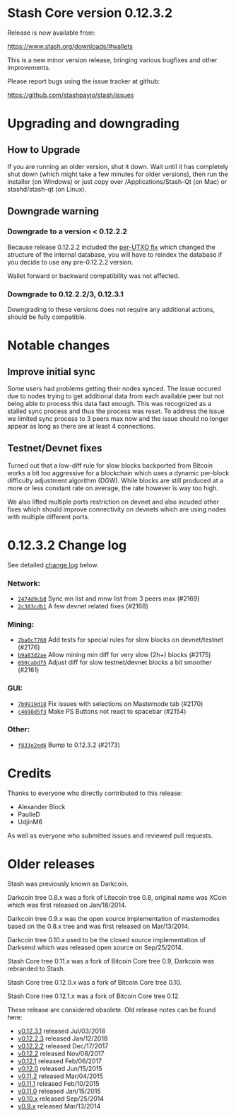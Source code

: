 Stash Core version 0.12.3.2
==========================

Release is now available from:

  <https://www.stash.org/downloads/#wallets>

This is a new minor version release, bringing various bugfixes and other
improvements.

Please report bugs using the issue tracker at github:

  <https://github.com/stashpayio/stash/issues>


Upgrading and downgrading
=========================

How to Upgrade
--------------

If you are running an older version, shut it down. Wait until it has completely
shut down (which might take a few minutes for older versions), then run the
installer (on Windows) or just copy over /Applications/Stash-Qt (on Mac) or
stashd/stash-qt (on Linux).

Downgrade warning
-----------------

### Downgrade to a version < 0.12.2.2

Because release 0.12.2.2 included the [per-UTXO fix](release-notes/stash/release-notes-0.12.2.2.md#per-utxo-fix)
which changed the structure of the internal database, you will have to reindex
the database if you decide to use any pre-0.12.2.2 version.

Wallet forward or backward compatibility was not affected.

### Downgrade to 0.12.2.2/3, 0.12.3.1

Downgrading to these versions does not require any additional actions, should be
fully compatible.


Notable changes
===============

Improve initial sync
--------------------

Some users had problems getting their nodes synced. The issue occured due to nodes trying to
get additional data from each available peer but not being able to process this data fast enough.
This was recognized as a stalled sync process and thus the process was reset. To address the issue
we limited sync process to 3 peers max now and the issue should no longer appear as long as there
are at least 4 connections.

Testnet/Devnet fixes
--------------------

Turned out that a low-diff rule for slow blocks backported from Bitcoin works a bit too aggressive for
a blockchain which uses a dynamic per-block difficulty adjustment algorithm (DGW). While blocks are still
produced at a more or less constant rate on average, the rate however is way too high.

We also lifted multiple ports restriction on devnet and also incuded other fixes which should improve
connectivity on devnets which are using nodes with multiple different ports.


0.12.3.2 Change log
===================

See detailed [change log](https://github.com/stashpayio/stash/compare/v0.12.3.1...stashpayio:v0.12.3.2) below.

### Network:
- [`2474d9cb8`](https://github.com/stashpayio/stash/commit/2474d9cb8) Sync mn list and mnw list from 3 peers max (#2169)
- [`2c303cdb1`](https://github.com/stashpayio/stash/commit/2c303cdb1) A few devnet related fixes (#2168)

### Mining:
- [`2ba0c7760`](https://github.com/stashpayio/stash/commit/2ba0c7760) Add tests for special rules for slow blocks on devnet/testnet (#2176)
- [`b9a83d2ae`](https://github.com/stashpayio/stash/commit/b9a83d2ae) Allow mining min diff for very slow (2h+) blocks (#2175)
- [`050cabdf5`](https://github.com/stashpayio/stash/commit/050cabdf5) Adjust diff for slow testnet/devnet blocks a bit smoother (#2161)

### GUI:
- [`7b9919d18`](https://github.com/stashpayio/stash/commit/7b9919d18) Fix issues with selections on Masternode tab (#2170)
- [`c4698d5f3`](https://github.com/stashpayio/stash/commit/c4698d5f3) Make PS Buttons not react to spacebar (#2154)

### Other:
- [`f833e2ed6`](https://github.com/stashpayio/stash/commit/f833e2ed6) Bump to 0.12.3.2 (#2173)


Credits
=======

Thanks to everyone who directly contributed to this release:

- Alexander Block
- PaulieD
- UdjinM6

As well as everyone who submitted issues and reviewed pull requests.


Older releases
==============

Stash was previously known as Darkcoin.

Darkcoin tree 0.8.x was a fork of Litecoin tree 0.8, original name was XCoin
which was first released on Jan/18/2014.

Darkcoin tree 0.9.x was the open source implementation of masternodes based on
the 0.8.x tree and was first released on Mar/13/2014.

Darkcoin tree 0.10.x used to be the closed source implementation of Darksend
which was released open source on Sep/25/2014.

Stash Core tree 0.11.x was a fork of Bitcoin Core tree 0.9,
Darkcoin was rebranded to Stash.

Stash Core tree 0.12.0.x was a fork of Bitcoin Core tree 0.10.

Stash Core tree 0.12.1.x was a fork of Bitcoin Core tree 0.12.

These release are considered obsolete. Old release notes can be found here:

- [v0.12.3.1](https://github.com/stashpayio/stash/blob/master/doc/release-notes/stash/release-notes-0.12.3.1.md) released Jul/03/2018
- [v0.12.2.3](https://github.com/stashpayio/stash/blob/master/doc/release-notes/stash/release-notes-0.12.2.3.md) released Jan/12/2018
- [v0.12.2.2](https://github.com/stashpayio/stash/blob/master/doc/release-notes/stash/release-notes-0.12.2.2.md) released Dec/17/2017
- [v0.12.2](https://github.com/stashpayio/stash/blob/master/doc/release-notes/stash/release-notes-0.12.2.md) released Nov/08/2017
- [v0.12.1](https://github.com/stashpayio/stash/blob/master/doc/release-notes/stash/release-notes-0.12.1.md) released Feb/06/2017
- [v0.12.0](https://github.com/stashpayio/stash/blob/master/doc/release-notes/stash/release-notes-0.12.0.md) released Jun/15/2015
- [v0.11.2](https://github.com/stashpayio/stash/blob/master/doc/release-notes/stash/release-notes-0.11.2.md) released Mar/04/2015
- [v0.11.1](https://github.com/stashpayio/stash/blob/master/doc/release-notes/stash/release-notes-0.11.1.md) released Feb/10/2015
- [v0.11.0](https://github.com/stashpayio/stash/blob/master/doc/release-notes/stash/release-notes-0.11.0.md) released Jan/15/2015
- [v0.10.x](https://github.com/stashpayio/stash/blob/master/doc/release-notes/stash/release-notes-0.10.0.md) released Sep/25/2014
- [v0.9.x](https://github.com/stashpayio/stash/blob/master/doc/release-notes/stash/release-notes-0.9.0.md) released Mar/13/2014

